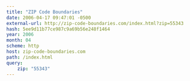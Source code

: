 ```yaml
---
title: "ZIP Code Boundaries"
date: 2006-04-17 09:47:01 -0500
external-url: http://zip-code-boundaries.com/index.html?zip=55343
hash: 5ee9d11b77ce987c9a69b56e248f1464
year: 2006
month: 04
scheme: http
host: zip-code-boundaries.com
path: /index.html
query:
    zip: "55343"
---
```



